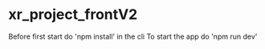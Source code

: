# xr_project_frontV2
Before first start do 'npm install' in the cli
To start the app do 'npm run dev'
